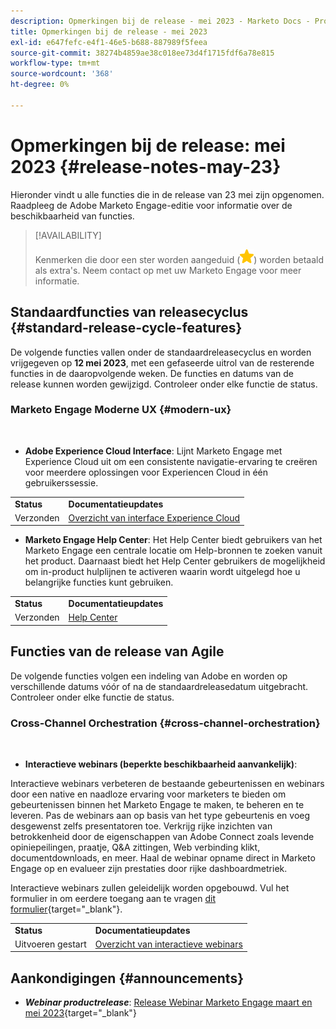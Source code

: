 ```yaml
---
description: Opmerkingen bij de release - mei 2023 - Marketo Docs - Productdocumentatie
title: Opmerkingen bij de release - mei 2023
exl-id: e647fefc-e4f1-46e5-b688-887989f5feea
source-git-commit: 38274b4859ae38c018ee73d4f1715fdf6a78e815
workflow-type: tm+mt
source-wordcount: '368'
ht-degree: 0%

---
```


# Opmerkingen bij de release: mei 2023 {#release-notes-may-23}

Hieronder vindt u alle functies die in de release van 23 mei zijn opgenomen. Raadpleeg de Adobe Marketo Engage-editie voor informatie over de beschikbaarheid van functies.

>[!AVAILABILITY]
>
>Kenmerken die door een ster worden aangeduid (![ster](assets/yellow-star.png)) worden betaald als extra&#39;s. Neem contact op met uw Marketo Engage voor meer informatie.

## Standaardfuncties van releasecyclus {#standard-release-cycle-features}

De volgende functies vallen onder de standaardreleasecyclus en worden vrijgegeven op **12 mei 2023**, met een gefaseerde uitrol van de resterende functies in de daaropvolgende weken. De functies en datums van de release kunnen worden gewijzigd. Controleer onder elke functie de status.

### Marketo Engage Moderne UX {#modern-ux}

</br>

* **Adobe Experience Cloud Interface**: Lijnt Marketo Engage met Experience Cloud uit om een consistente navigatie-ervaring te creëren voor meerdere oplossingen voor Experiencen Cloud in één gebruikerssessie.

<table> 
  <tr> 
   <td><b>Status</b></td>
   <td><b>Documentatieupdates</b></td>
  </tr>
  <tr> 
   <td>Verzonden</td>
   <td><a href="/help/marketo/product-docs/adobe-experience-cloud-integrations/experience-cloud-interface-overview.md">Overzicht van interface Experience Cloud</a></td>
  </tr>
  </tbody>
</table>

* **Marketo Engage Help Center**: Het Help Center biedt gebruikers van het Marketo Engage een centrale locatie om Help-bronnen te zoeken vanuit het product. Daarnaast biedt het Help Center gebruikers de mogelijkheid om in-product hulplijnen te activeren waarin wordt uitgelegd hoe u belangrijke functies kunt gebruiken.

<table> 
  <tr> 
   <td><b>Status</b></td>
   <td><b>Documentatieupdates</b></td>
  </tr>
  <tr> 
   <td>Verzonden</td>
   <td><a href="https://experienceleague.adobe.com/docs/marketo/using/getting-started-with-marketo/help-center.html">Help Center</a></td>
  </tr>
  </tbody>
</table>

## Functies van de release van Agile

De volgende functies volgen een indeling van Adobe en worden op verschillende datums vóór of na de standaardreleasedatum uitgebracht. Controleer onder elke functie de status.

### Cross-Channel Orchestration {#cross-channel-orchestration}

</br>

* **Interactieve webinars (beperkte beschikbaarheid aanvankelijk)**:

Interactieve webinars verbeteren de bestaande gebeurtenissen en webinars door een native en naadloze ervaring voor marketers te bieden om gebeurtenissen binnen het Marketo Engage te maken, te beheren en te leveren. Pas de webinars aan op basis van het type gebeurtenis en voeg desgewenst zelfs presentatoren toe. Verkrijg rijke inzichten van betrokkenheid door de eigenschappen van Adobe Connect zoals levende opiniepeilingen, praatje, Q&amp;A zittingen, Web verbinding klikt, documentdownloads, en meer. Haal de webinar opname direct in Marketo Engage op en evalueer zijn prestaties door rijke dashboardmetriek.

Interactieve webinars zullen geleidelijk worden opgebouwd. Vul het formulier in om eerdere toegang aan te vragen [dit formulier](https://forms.office.com/r/Jf4zFVCH0T){target="_blank"}.

<table> 
  <tr> 
   <td><b>Status</b></td>
   <td><b>Documentatieupdates</b></td>
  </tr>
  <tr> 
   <td>Uitvoeren gestart</td>
   <td><a href="https://experienceleague.adobe.com/docs/marketo/using/product-docs/demand-generation/events/interactive-webinars/interactive-webinars-overview.html">Overzicht van interactieve webinars</a></td>
  </tr>
  </tbody>
</table>

## Aankondigingen {#announcements}

* **_Webinar productrelease_**: [Release Webinar Marketo Engage maart en mei 2023](https://engage.marketo.com/2023_March_May_Release_Webinar_OnDemandPage.html){target="_blank"}

